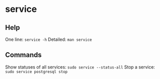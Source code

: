 # service

## Help
One line: `service -h`
Detailed: `man service`

## Commands
Show statuses of all services: `sudo service --status-all`
Stop a service: `sudo service postgresql stop`
